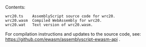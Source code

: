 Contents:
```
wrc20.ts	AssemblyScript source code for wrc20.
wrc20.wasm	Compiled WebAssembly for wrc20.
wrc20.wat	Text version of wrc20.wasm.
```

For compilation instructions and updates to the source code, see: https://github.com/ewasm/assemblyscript-ewasm-api .

